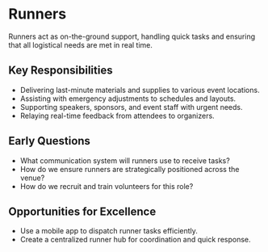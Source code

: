 # Runners

Runners act as on-the-ground support, handling quick tasks and ensuring that all logistical needs are met in real time.

## Key Responsibilities
- Delivering last-minute materials and supplies to various event locations.
- Assisting with emergency adjustments to schedules and layouts.
- Supporting speakers, sponsors, and event staff with urgent needs.
- Relaying real-time feedback from attendees to organizers.

## Early Questions
- What communication system will runners use to receive tasks?
- How do we ensure runners are strategically positioned across the venue?
- How do we recruit and train volunteers for this role?

## Opportunities for Excellence
- Use a mobile app to dispatch runner tasks efficiently.
- Create a centralized runner hub for coordination and quick response.